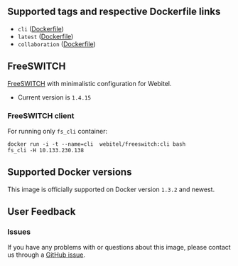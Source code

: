 ## Supported tags and respective Dockerfile links

-	`cli` ([Dockerfile](https://github.com/webitel/freeswitch/blob/cli/Dockerfile))
- `latest` ([Dockerfile](https://github.com/webitel/freeswitch/blob/master/Dockerfile))
- `collaboration` ([Dockerfile](https://github.com/webitel/freeswitch/blob/collaboration/Dockerfile))

## FreeSWITCH

[FreeSWITCH](http://www.freeswitch.org/) with minimalistic configuration for Webitel.

- Current version is `1.4.15`

### FreeSWITCH client

For running only `fs_cli` container:

	docker run -i -t --name=cli  webitel/freeswitch:cli bash
	fs_cli -H 10.133.230.138

## Supported Docker versions

This image is officially supported on Docker version `1.3.2` and newest.

## User Feedback

### Issues
If you have any problems with or questions about this image, please contact us through a [GitHub issue](https://github.com/webitel/freeswitch/issues).

